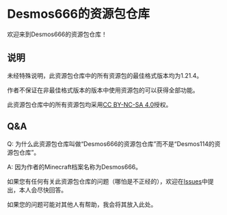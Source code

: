 # Desmos666的资源包仓库

欢迎来到Desmos666的资源包仓库！

## 说明

未经特殊说明，此资源包仓库中的所有资源包的最佳格式版本均为1.21.4。

作者不保证在非最佳格式版本的版本中使用资源包的可以获得全部功能。

此资源包仓库中的所有资源包均采用[CC BY-NC-SA 4.0](https://creativecommons.org/licenses/by-nc-sa/4.0/deed.zh-hans)授权。

## Q&A

Q: 为什么此资源包仓库叫做“Desmos666的资源包仓库”而不是“Desmos114的资源包仓库”。

A: 因为作者的Minecraft档案名称为Desmos666。

如果您有任何有关此资源包仓库的问题（哪怕是不正经的），欢迎在[Issues](https://github.com/Desmos114/Desmos666-Resource-Pack/issues)中提出，本人会尽快回答。

如果您的问题可能对其他人有帮助，我会将其放入此处。